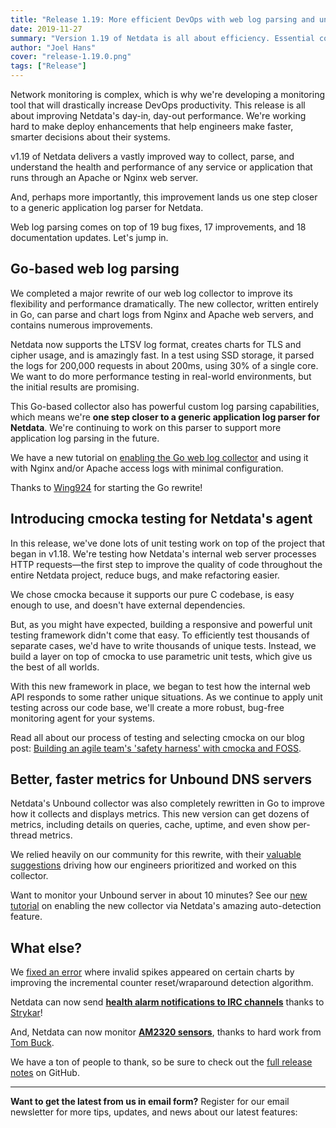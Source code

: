 ```yaml
---
title: "Release 1.19: More efficient DevOps with web log parsing and unit testing" 
date: 2019-11-27
summary: "Version 1.19 of Netdata is all about efficiency. Essential collectors are now faster and more intelligently able to parse essential files, and unit testing brings sharper code to every distributed Netdata agent." 
author: "Joel Hans" 
cover: "release-1.19.0.png" 
tags: ["Release"]
---
```


Network monitoring is complex, which is why we're developing a monitoring tool that will drastically increase DevOps
productivity. This release is all about improving Netdata's day-in, day-out performance. We're working hard to make
deploy enhancements that help engineers make faster, smarter decisions about their systems.

v1.19 of Netdata delivers a vastly improved way to collect, parse, and understand the health and performance of any
service or application that runs through an Apache or Nginx web server.

And, perhaps more importantly, this improvement lands us one step closer to a generic application log parser for
Netdata.

Web log parsing comes on top of 19 bug fixes, 17 improvements, and 18 documentation updates. Let's jump in.

<!--more-->

## Go-based web log parsing

We completed a major rewrite of our web log collector to improve its flexibility and performance dramatically. The new
collector, written entirely in Go, can parse and chart logs from Nginx and Apache web servers, and contains numerous
improvements. 

Netdata now supports the LTSV log format, creates charts for TLS and cipher usage, and is amazingly fast. In a test
using SSD storage, it parsed the logs for 200,000 requests in about 200ms, using 30% of a single core. We want to do
more performance testing in real-world environments, but the initial results are promising.

This Go-based collector also has powerful custom log parsing capabilities, which means we're **one step closer to a
generic application log parser for Netdata**. We're continuing to work on this parser to support more application log
parsing in the future.

We have a new tutorial on [enabling the Go web log
collector](https://docs.netdata.cloud/docs/tutorials/collect-apache-nginx-web-logs/) and using it with Nginx and/or
Apache access logs with minimal configuration.

Thanks to [Wing924](https://github.com/Wing924) for starting the Go rewrite!

## Introducing cmocka testing for Netdata's agent

In this release, we've done lots of unit testing work on top of the project that began in v1.18. We're testing how
Netdata's internal web server processes HTTP requests—the first step to improve the quality of code throughout the
entire Netdata project, reduce bugs, and make refactoring easier.

We chose cmocka because it supports our pure C codebase, is easy enough to use, and doesn't have external dependencies.

But, as you might have expected, building a responsive and powerful unit testing framework didn't come that easy. To
efficiently test thousands of separate cases, we'd have to write thousands of unique tests. Instead, we build a layer on
top of cmocka to use parametric unit tests, which give us the best of all worlds.

With this new framework in place, we began to test how the internal web API responds to some rather unique situations.
As we continue to apply unit testing across our code base, we'll create a more robust, bug-free monitoring agent for
your systems.

Read all about our process of testing and selecting cmocka on our blog post: [Building an agile team's 'safety harness'
with cmocka and FOSS](https://blog.netdata.cloud/posts/agile-team-cmocka-foss/).

## Better, faster metrics for Unbound DNS servers

Netdata's Unbound collector was also completely rewritten in Go to improve how it collects and displays metrics. This
new version can get dozens of metrics, including details on queries, cache, uptime, and even show per-thread metrics.

We relied heavily on our community for this rewrite, with their [valuable
suggestions](https://github.com/netdata/netdata/issues/7124) driving how our engineers prioritized and worked on this
collector.

Want to monitor your Unbound server in about 10 minutes? See our [new
tutorial](https://docs.netdata.cloud/docs/tutorials/collect-unbound-metrics/) on enabling the new collector via
Netdata's amazing auto-detection feature.

## What else?

We [fixed an error](https://github.com/netdata/netdata/pull/7220) where invalid spikes appeared on certain charts by
improving the incremental counter reset/wraparound detection algorithm.

Netdata can now send [**health alarm notifications to IRC
channels**](https://docs.netdata.cloud/health/notifications/irc/) thanks to [Strykar](https://github.com/Strykar)!

And, Netdata can now monitor [**AM2320 sensors**](https://docs.netdata.cloud/collectors/python.d.plugin/am2320/), thanks
to hard work from [Tom Buck](https://github.com/tommybuck).

We have a ton of people to thank, so be sure to check out the [full release
notes](https://github.com/netdata/netdata/releases/tag/v1.19.0) on GitHub.

---

**Want to get the latest from us in email form?** Register for our email newsletter for more tips, updates, and news
about our latest features:

<script charset="utf-8" type="text/javascript" src="//js.hsforms.net/forms/shell.js"></script>
<script>
  hbspt.forms.create({
    portalId: "4567453",
    formId: "6a20deb5-a1e6-4312-9c4d-f6862f947fe0"
});
</script>
